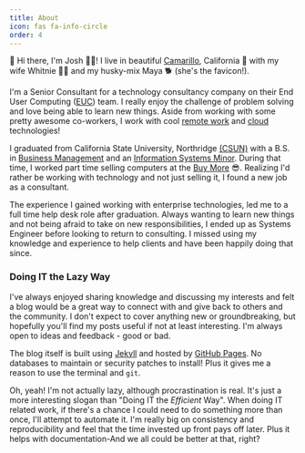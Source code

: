 ```yaml
---
title: About
icon: fas fa-info-circle
order: 4
---
```

👋 Hi there, I'm Josh 🧔🏻! I live in beautiful [Camarillo](https://www.ci.camarillo.ca.us/Visitors/Discover%20Camarillo.pdf), California 🌅 with my wife Whitnie 👸🏼 and my husky-mix Maya 🐕 (she's the favicon!).

I'm a Senior Consultant for a technology consultancy company on their End User Computing ([EUC](https://www.vmware.com/topics/glossary/content/end-user-computing)) team. I really enjoy the challenge of problem solving and love being able to learn new things. Aside from working with some pretty awesome co-workers, I work with cool [remote work](https://www.citrix.com) and [cloud](https://azure.microsoft.com) technologies!

I graduated from California State University, Northridge [(CSUN)](https://www.csun.edu) with a B.S. in [Business Management](https://catalog.csun.edu/academics/mgt/programs/bs-business-administration-ix/management) and an [Information Systems Minor](https://catalog.csun.edu/academics/som/programs/minor-information-systems). During that time, I worked part time selling computers at the [Buy More](https://chuck-nbc.fandom.com/wiki/Buy_More) 😎. Realizing I'd rather be working with technology and not just selling it, I found a new job as a consultant.

The experience I gained working with enterprise technologies, led me to a full time help desk role after graduation. Always wanting to learn new things and not being afraid to take on new responsibilities, I ended up as Systems Engineer before looking to return to consulting. I missed using my knowledge and experience to help clients and have been happily doing that since.

### Doing IT the Lazy Way

I've always enjoyed sharing knowledge and discussing my interests and felt a blog would be a great way to connect with and give back to others and the community. I don't expect to cover anything new or groundbreaking, but hopefully you'll find my posts useful if not at least interesting. I'm always open to ideas and feedback - good or bad.

The blog itself is built using [Jekyll](https://jekyllrb.com) and hosted by [GitHub Pages](https://pages.github.com). No databases to maintain or security patches to install! Plus it gives me a reason to use the terminal and `git`.

Oh, yeah! I'm not actually lazy, although procrastination is real. It's just a more interesting slogan than "Doing IT the *Efficient* Way". When doing IT related work, if there's a chance I could need to do something more than once, I'll attempt to automate it. I'm really big on consistency and reproducibility and feel that the time invested up front pays off later. Plus it helps with documentation-And we all could be better at that, right?